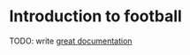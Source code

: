 # Introduction to football

TODO: write [great documentation](http://jacobian.org/writing/what-to-write/)

